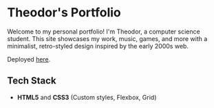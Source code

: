 # Theodor's Portfolio

Welcome to my personal portfolio! I'm Theodor, a computer science student. This site showcases my work, music, games, and more with a minimalist, retro-styled design inspired by the early 2000s web.

Deployed [here](https://egeltorp.github.io/theodor-portfolio/). 

## Tech Stack

- **HTML5** and **CSS3** (Custom styles, Flexbox, Grid)
